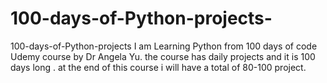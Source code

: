 # 100-days-of-Python-projects-
100-days-of-Python-projects 
I am Learning Python from 100 days of code Udemy course by Dr Angela Yu. the course has daily projects and it is 100 days long . at the end of this course i will have a total of 80-100 project.   

